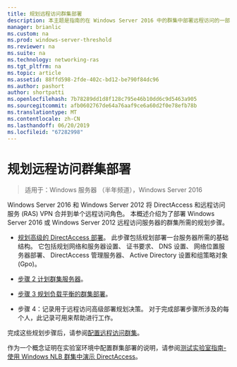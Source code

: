 ```yaml
---
title: 规划远程访问群集部署
description: 本主题是指南的在 Windows Server 2016 中的群集中部署远程访问的一部分。
manager: brianlic
ms.custom: na
ms.prod: windows-server-threshold
ms.reviewer: na
ms.suite: na
ms.technology: networking-ras
ms.tgt_pltfrm: na
ms.topic: article
ms.assetid: 88ffd598-2fde-402c-bd12-be790f84dc96
ms.author: pashort
author: shortpatti
ms.openlocfilehash: 7b78289dd1d8f128c795e46b10dd6c9d5463a905
ms.sourcegitcommit: afb0602767de64a76aaf9ce6a60d2f0e78efb78b
ms.translationtype: MT
ms.contentlocale: zh-CN
ms.lasthandoff: 06/20/2019
ms.locfileid: "67282998"
---
```

# <a name="plan-a-remote-access-cluster-deployment"></a>规划远程访问群集部署

>适用于：Windows 服务器 （半年频道），Windows Server 2016

 Windows Server 2016 和 Windows Server 2012 将 DirectAccess 和远程访问服务 (RAS) VPN 合并到单个远程访问角色。 本概述介绍为了部署 Windows Server 2016 或 Windows Server 2012 远程访问服务器的群集所需的规划步骤。
  
-   [规划高级的 DirectAccess 部署](../../../directaccess/single-server-advanced/Plan-an-Advanced-DirectAccess-Deployment.md)。 此步骤包括规划部署一台服务器所需的基础结构。 它包括规划网络和服务器设置、 证书要求、 DNS 设置、 网络位置服务器部署、 DirectAccess 管理服务器、 Active Directory 设置和组策略对象 (Gpo)。  
  
-   [步骤 2 计划群集服务器](Step-2-Plan-Cluster-Servers.md)。  
  
-   [步骤 3 规划负载平衡的群集部署](Step-3-Plan-a-Load-Balanced-Cluster-Deployment.md)。  
  
-   步骤 4：记录用于远程访问高级部署规划决策。 对于完成部署步骤所涉及的每个人，此记录可用来帮助进行工作。  
  
完成这些规划步骤后，请参阅[配置远程访问群集](../configure/Configure-a-Remote-Access-Cluster.md)。 

作为一个概念证明在实验室环境中配置群集部署的说明，请参阅[测试实验室指南-使用 Windows NLB 群集中演示 DirectAccess](../../../directaccess/tlg-cluster-nlb/Test-Lab-Guide-Demonstrate-DirectAccess-in-a-Cluster-with-Windows-NLB.md)。  
  


